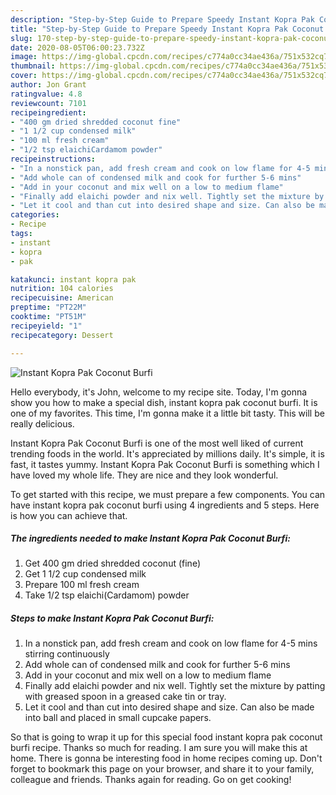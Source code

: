 ```yaml
---
description: "Step-by-Step Guide to Prepare Speedy Instant Kopra Pak Coconut Burfi"
title: "Step-by-Step Guide to Prepare Speedy Instant Kopra Pak Coconut Burfi"
slug: 170-step-by-step-guide-to-prepare-speedy-instant-kopra-pak-coconut-burfi
date: 2020-08-05T06:00:23.732Z
image: https://img-global.cpcdn.com/recipes/c774a0cc34ae436a/751x532cq70/instant-kopra-pak-coconut-burfi-recipe-main-photo.jpg
thumbnail: https://img-global.cpcdn.com/recipes/c774a0cc34ae436a/751x532cq70/instant-kopra-pak-coconut-burfi-recipe-main-photo.jpg
cover: https://img-global.cpcdn.com/recipes/c774a0cc34ae436a/751x532cq70/instant-kopra-pak-coconut-burfi-recipe-main-photo.jpg
author: Jon Grant
ratingvalue: 4.8
reviewcount: 7101
recipeingredient:
- "400 gm dried shredded coconut fine"
- "1 1/2 cup condensed milk"
- "100 ml fresh cream"
- "1/2 tsp elaichiCardamom powder"
recipeinstructions:
- "In a nonstick pan, add fresh cream and cook on low flame for 4-5 mins stirring continuously"
- "Add whole can of condensed milk and cook for further 5-6 mins"
- "Add in your coconut and mix well on a low to medium flame"
- "Finally add elaichi powder and nix well. Tightly set the mixture by patting with greased spoon in a greased cake tin or tray."
- "Let it cool and than cut into desired shape and size. Can also be made into ball and placed in small cupcake papers."
categories:
- Recipe
tags:
- instant
- kopra
- pak

katakunci: instant kopra pak 
nutrition: 104 calories
recipecuisine: American
preptime: "PT22M"
cooktime: "PT51M"
recipeyield: "1"
recipecategory: Dessert

---
```



![Instant Kopra Pak Coconut Burfi](https://img-global.cpcdn.com/recipes/c774a0cc34ae436a/751x532cq70/instant-kopra-pak-coconut-burfi-recipe-main-photo.jpg)

Hello everybody, it's John, welcome to my recipe site. Today, I'm gonna show you how to make a special dish, instant kopra pak coconut burfi. It is one of my favorites. This time, I'm gonna make it a little bit tasty. This will be really delicious.



Instant Kopra Pak Coconut Burfi is one of the most well liked of current trending foods in the world. It's appreciated by millions daily. It's simple, it is fast, it tastes yummy. Instant Kopra Pak Coconut Burfi is something which I have loved my whole life. They are nice and they look wonderful.


To get started with this recipe, we must prepare a few components. You can have instant kopra pak coconut burfi using 4 ingredients and 5 steps. Here is how you can achieve that.

<!--inarticleads1-->

##### The ingredients needed to make Instant Kopra Pak Coconut Burfi:

1. Get 400 gm dried shredded coconut (fine)
1. Get 1 1/2 cup condensed milk
1. Prepare 100 ml fresh cream
1. Take 1/2 tsp elaichi(Cardamom) powder




<!--inarticleads2-->

##### Steps to make Instant Kopra Pak Coconut Burfi:

1. In a nonstick pan, add fresh cream and cook on low flame for 4-5 mins stirring continuously
1. Add whole can of condensed milk and cook for further 5-6 mins
1. Add in your coconut and mix well on a low to medium flame
1. Finally add elaichi powder and nix well. Tightly set the mixture by patting with greased spoon in a greased cake tin or tray.
1. Let it cool and than cut into desired shape and size. Can also be made into ball and placed in small cupcake papers.




So that is going to wrap it up for this special food instant kopra pak coconut burfi recipe. Thanks so much for reading. I am sure you will make this at home. There is gonna be interesting food in home recipes coming up. Don't forget to bookmark this page on your browser, and share it to your family, colleague and friends. Thanks again for reading. Go on get cooking!
